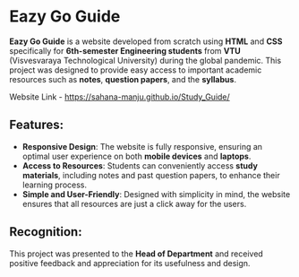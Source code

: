 # Eazy Go Guide

**Eazy Go Guide** is a website developed from scratch using **HTML** and **CSS** specifically for **6th-semester Engineering students** from **VTU** (Visvesvaraya Technological University) during the global pandemic. This project was designed to provide easy access to important academic resources such as **notes**, **question papers**, and the **syllabus**.

Website Link - https://sahana-manju.github.io/Study_Guide/

## Features:
- **Responsive Design**: The website is fully responsive, ensuring an optimal user experience on both **mobile devices** and **laptops**.
- **Access to Resources**: Students can conveniently access **study materials**, including notes and past question papers, to enhance their learning process.
- **Simple and User-Friendly**: Designed with simplicity in mind, the website ensures that all resources are just a click away for the users.

## Recognition:
This project was presented to the **Head of Department** and received positive feedback and appreciation for its usefulness and design.
